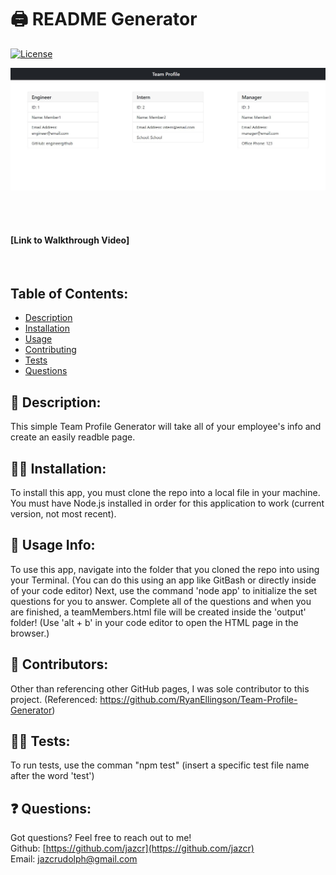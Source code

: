 
# :printer: README Generator

[![License](https://img.shields.io/badge/License-MIT%20-blue.svg)](https://opensource.org/licenses/Unlicense)

![Screenshot of HTML page](./assets/SS.jpg)

<br>  
<br> 

#### [Link to Walkthrough Video]
<br>

## Table of Contents: 
*  [Description](#scroll-description)
*  [Installation](#man_mechanic-installation)
*  [Usage](#book-usage-info)
*  [Contributing](#couple-contributors)
*  [Tests](#woman_scientist-tests)
*  [Questions](#-questions)



## :scroll: Description: 

This simple Team Profile Generator will take all of your employee's info and create an easily readble page. 


## :man_mechanic: Installation:

To install this app, you must clone the repo into a local file in your machine. You must have Node.js installed in order for this application to work (current version, not most recent). 


## :book: Usage Info:

To use this app, navigate into the folder that you cloned the repo into using your Terminal. (You can do this using an app like GitBash or directly inside of your code editor) Next, use the command 'node app' to initialize the set questions for you to answer. Complete all of the questions and when you are finished, a teamMembers.html file will be created inside the 'output' folder! (Use 'alt + b' in your code editor to open the HTML page in the browser.)


## :couple: Contributors:

Other than referencing other GitHub pages, I was sole contributor to this project. (Referenced: https://github.com/RyanEllingson/Team-Profile-Generator)


## :woman_scientist: Tests:

To run tests, use the comman "npm test" (insert a specific test file name after the word 'test')


## ❓ Questions:

Got questions? Feel free to reach out to me!<br>
Github: [https://github.com/jazcr](https://github.com/jazcr)<br>
Email: [jazcrudolph@gmail.com](jazcrudolph@gmail.com)


